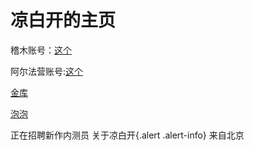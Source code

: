 
# 凉白开的主页
稽木账号：[这个](https://gitblock.cn/Users/1229658)

阿尔法营账号:[这个](https://aerfaying.com/Users/1229658)

[金库](https://gitblock.cn/Studios/67751)

[泡泡](https://im.popoim.com/im/web)

正在招聘新作内测员
关于凉白开{.alert .alert-info} 
来自北京

